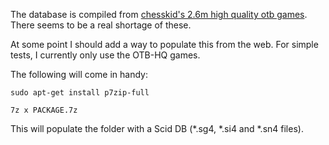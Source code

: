 The database is compiled from [chesskid's 2.6m high quality otb games](http://codekiddy-chess.blogspot.co.uk/2015/11/15-million-chess-games-database.html).
There seems to be a real shortage of these.

At some point I should add a way to populate this from the web.
For simple tests, I currently only use the OTB-HQ games.

The following will come in handy:

`sudo apt-get install p7zip-full`

`7z x PACKAGE.7z`

This will populate the folder with a Scid DB (\*.sg4, \*.si4 and \*.sn4 files).
